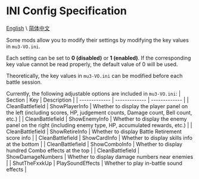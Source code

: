 # INI Config Specification

[English](IniSpecification.md) \\
[简体中文](IniSpecification_zh-hans.md)

Some mods allow you to modify their settings by modifying the key values in `mu3-VO.ini`.

Each setting can be set to **0 (disabled)** or **1 (enabled)**. If the corresponding key value cannot be read properly, the default value of 0 will be used.

Theoretically, the key values in `mu3-VO.ini` can be modified before each battle session.

Currently, the following adjustable options are included in `mu3-VO.ini`:
| Section | Key | Description |
| ------------- | ------------- | ------------- |
| CleanBattlefield  | ShowPlayerInfo    | Whether to display the player panel on the left (including scores, HP, judgement counts, Damage count, Bell count, etc.) |
| CleanBattlefield  | ShowEnemyInfo     | Whether to display the enemy panel on the right (including enemy type, HP, accumulated rewards, etc.) |
| CleanBattlefield  | ShowRetireInfo    | Whether to display Battle Retirement score info |
| CleanBattlefield  | ShowCardInfo      | Whether to display skills info at the bottom |
| CleanBattlefield  | ShowComboInfo     | Whether to display hundred Combo effects at the top |
| CleanBattlefield  | ShowDamageNumbers | Whether to display damage numbers near enemies |
| ShutTheFxxkUp     | PlaySoundEffects  | Whether to play in-battle sound effects |